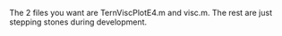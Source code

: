 The 2 files you want are TernViscPlotE4.m and visc.m. The rest are just stepping stones during development.
